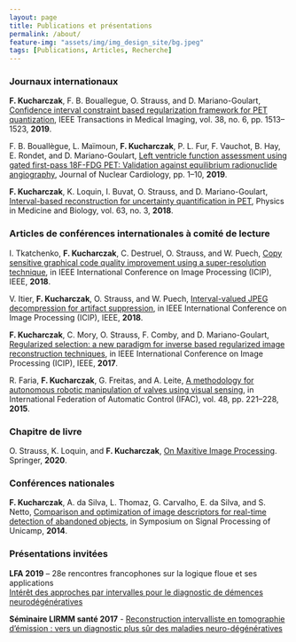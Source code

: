 ```yaml
---
layout: page
title: Publications et présentations
permalink: /about/
feature-img: "assets/img/img_design_site/bg.jpeg"
tags: [Publications, Articles, Recherche]
---
```


### Journaux internationaux
**F. Kucharczak**, F. B. Bouallegue, O. Strauss, and D. Mariano-Goulart, [Confidence interval constraint based regularization framework for PET quantization](/assets/docs/articles_perso/TMI2019.pdf), IEEE Transactions in Medical Imaging, vol. 38, no. 6, pp. 1513–1523, **2019**.

F. B. Bouallègue, L. Maïmoun, **F. Kucharczak**, P. L. Fur, F. Vauchot, B. Hay, E. Rondet, and
D. Mariano-Goulart, [Left ventricle function assessment using gated first-pass 18F-FDG PET: Validation against equilibrium radionuclide angiography](/assets/docs/articles_perso/JNC19.pdf), Journal of Nuclear Cardiology, pp. 1–10, **2019**.

**F. Kucharczak**, K. Loquin, I. Buvat, O. Strauss, and D. Mariano-Goulart, [Interval-based reconstruction for uncertainty quantification in PET](/assets/docs/articles_perso/PMB18.pdf), Physics in Medicine and Biology, vol. 63, no. 3, **2018**.

### Articles de conférences internationales à comité de lecture
I. Tkatchenko, **F. Kucharczak**, C. Destruel, O. Strauss, and W. Puech, [Copy sensitive graphical code quality improvement using a super-resolution technique](/assets/docs/articles_perso/ICIP_2018.pdf), in IEEE International Conference on Image Processing (ICIP), IEEE, **2018**.

V. Itier, **F. Kucharczak**, O. Strauss, and W. Puech, [Interval-valued JPEG decompression for artifact suppression](/assets/docs/articles_perso/IPTA_2018.pdf), in IEEE International Conference on Image Processing (ICIP), IEEE, **2018**.

**F. Kucharczak**, C. Mory, O. Strauss, F. Comby, and D. Mariano-Goulart, [Regularized selection: a new paradigm for inverse based regularized image reconstruction techniques](/assets/docs/articles_perso/ICIP2017.pdf), in IEEE International Conference on Image Processing (ICIP), IEEE, **2017**.

R. Faria, **F. Kucharczak**, G. Freitas, and A. Leite, [A methodology for autonomous robotic manipulation of valves using visual sensing](/assets/docs/articles_perso/IFAC.pdf), in International Federation of Automatic Control (IFAC), vol. 48, pp. 221–228, **2015**.

### Chapitre de livre
O. Strauss, K. Loquin, and **F. Kucharczak**, [On Maxitive Image Processing](/assets/docs/articles_perso/Chapitre2020.pdf). Springer, **2020**.

### Conférences nationales
**F. Kucharczak**, A. da Silva, L. Thomaz, G. Carvalho, E. da Silva, and S. Netto, [Comparison and optimization of image descriptors for real-time detection of abandoned objects](/assets/docs/articles_perso/UNICAMP.pdf), in Symposium on Signal Processing of Unicamp, **2014**.

### Présentations invitées
**LFA 2019** – 28e rencontres francophones sur la logique floue et ses applications<br>
[Intérêt des approches par intervalles pour le diagnostic de démences neurodégénératives](/assets/docs/presentation/LFA2019.pdf)

**Séminaire LIRMM santé 2017** - [Reconstruction intervalliste en tomographie d’émission : vers un diagnostic plus sûr des maladies neuro-dégénératives](/assets/docs/presentation/SeminaireSante2017.pdf)
